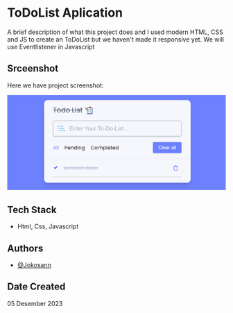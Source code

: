 # ToDoList Aplication

A brief description of what this project does and I used modern HTML, CSS and JS to create an ToDoList but we haven't made it responsive yet. We will use Eventlistener in Javascript

## Srceenshot

Here we have project screenshot:

![screenshot](<screenshot/To-Do-List%20(3).png>)

## Tech Stack

- Html, Css, Javascript

## Authors

- [@Jokosann](https://www.github.com/Jokosann)

## Date Created

05 Desember 2023
